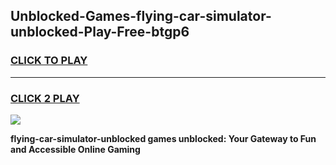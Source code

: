 
## Unblocked-Games-flying-car-simulator-unblocked-Play-Free-btgp6
<h3>
<a href="https://premium76.site?title=flying-car-simulator-unblocked&ref=23A">CLICK TO PLAY</a></h3>
<hr>

<h3>
<a href="https://premium76.site?title=flying-car-simulator-unblocked&ref=23A">CLICK 2 PLAY</a>
  
</h3>

<a href="https://premium76.site?title=flying-car-simulator-unblocked&ref=23A"><img src="https://clearcache.store/games.png"></a>


**flying-car-simulator-unblocked games unblocked: Your Gateway to Fun and Accessible Online Gaming**
